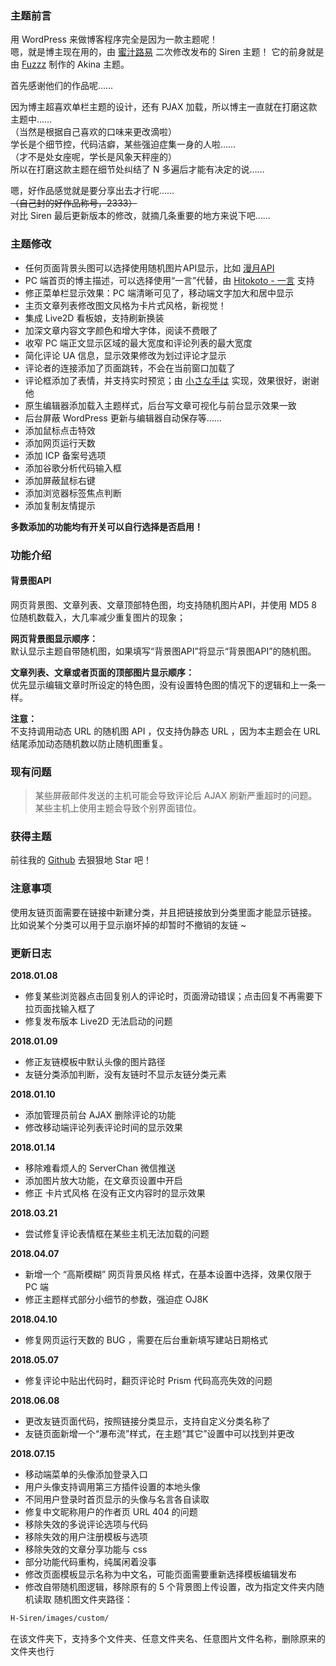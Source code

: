 ### 主题前言

用 WordPress 来做博客程序完全是因为一款主题呢！  
嗯，就是博主现在用的，由 [蜜汁路易](https://www.cssplus.org/ "蜜汁路易") 二次修改发布的 Siren 主题！
它的前身就是由 [Fuzzz](http://fui.im/ "Fuzzz") 制作的 Akina 主题。

首先感谢他们的作品呢……

因为博主超喜欢单栏主题的设计，还有 PJAX 加载，所以博主一直就在打磨这款主题中……  
（当然是根据自己喜欢的口味来更改滴啦）  
学长是个细节控，代码洁癖，某些强迫症集一身的人啦……  
（才不是处女座呢，学长是风象天秤座的）  
所以在打磨这款主题在细节处纠结了 N 多遍后才能有决定的说……  

嗯，好作品感觉就是要分享出去才行呢……  
~~（自己封的好作品称号，2333）~~  
对比 Siren 最后更新版本的修改，就摘几条重要的地方来说下吧……  

### 主题修改

- 任何页面背景头图可以选择使用随机图片API显示，比如 [漫月API](https://random.ikmoe.com/ "漫月API")
- PC 端首页的博主描述，可以选择使用“一言”代替，由 [Hitokoto - 一言](http://hitokoto.cn/ "Hitokoto - 一言") 支持
- 修正菜单栏显示效果：PC 端清晰可见了，移动端文字加大和居中显示
- 主页文章列表修改图文风格为卡片式风格，新视觉！
- 集成 Live2D 看板娘，支持刷新换装
- 加深文章内容文字颜色和增大字体，阅读不费眼了
- 收窄 PC 端正文显示区域的最大宽度和评论列表的最大宽度
- 简化评论 UA 信息，显示效果修改为划过评论才显示
- 评论者的连接添加了页面跳转，不会在当前窗口加载了
- 评论框添加了表情，并支持实时预览；由 [小さな手は](http://www.littlehands.site/ "小さな手は") 实现，效果很好，谢谢他
- 原生编辑器添加载入主题样式，后台写文章可视化与前台显示效果一致
- 后台屏蔽 WordPress 更新与编辑器自动保存等……
- 添加鼠标点击特效
- 添加网页运行天数
- 添加 ICP 备案号选项
- 添加谷歌分析代码输入框
- 添加屏蔽鼠标右键
- 添加浏览器标签焦点判断
- 添加复制友情提示

**多数添加的功能均有开关可以自行选择是否启用！**

### 功能介绍

#### 背景图API

网页背景图、文章列表、文章顶部特色图，均支持随机图片API，并使用 MD5 8 位随机数载入，大几率减少重复图片的现象；

**网页背景图显示顺序：**  
默认显示主题自带随机图，如果填写“背景图API”将显示“背景图API”的随机图。

**文章列表、文章或者页面的顶部图片显示顺序：**  
优先显示编辑文章时所设定的特色图，没有设置特色图的情况下的逻辑和上一条一样。

**注意：**  
不支持调用动态 URL 的随机图 API ，仅支持伪静态 URL ，因为本主题会在 URL 结尾添加动态随机数以防止随机图重复。

### 现有问题
> 某些屏蔽邮件发送的主机可能会导致评论后 AJAX 刷新严重超时的问题。  
某些主机上使用主题会导致个别界面错位。

### 获得主题
前往我的 [Github](https://github.com/galnetwen/H-Siren "Github") 去狠狠地 Star 吧！

### 注意事项

使用友链页面需要在链接中新建分类，并且把链接放到分类里面才能显示链接。  
比如说某个分类可以用于显示崩坏掉的却暂时不撤销的友链 ~

### 更新日志
**2018.01.08**
- 修复某些浏览器点击回复别人的评论时，页面滑动错误；点击回复不再需要下拉页面找输入框了
- 修复发布版本 Live2D 无法启动的问题

**2018.01.09**
- 修正友链模板中默认头像的图片路径
- 友链分类添加判断，没有友链时不显示友链分类元素

**2018.01.10**
- 添加管理员前台 AJAX 删除评论的功能
- 修改移动端评论列表评论时间的显示效果

**2018.01.14**
- 移除难看烦人的 ServerChan 微信推送
- 添加图片放大功能，在文章页设置中开启
- 修正 卡片式风格 在没有正文内容时的显示效果

**2018.03.21**
- 尝试修复评论表情框在某些主机无法加载的问题

**2018.04.07**
- 新增一个 “高斯模糊” 网页背景风格 样式，在基本设置中选择，效果仅限于 PC 端
- 修正主题样式部分小细节的参数，强迫症 OJ8K

**2018.04.10**
- 修复网页运行天数的 BUG ，需要在后台重新填写建站日期格式  

**2018.05.07**
- 修复评论中贴出代码时，翻页评论时 Prism 代码高亮失效的问题  

**2018.06.08**
- 更改友链页面代码，按照链接分类显示，支持自定义分类名称了  
- 友链页面新增一个“瀑布流”样式，在主题“其它”设置中可以找到并更改  

**2018.07.15**
- 移动端菜单的头像添加登录入口
- 用户头像支持调用第三方插件设置的本地头像
- 不同用户登录时首页显示的头像与名言各自读取
- 修复中文昵称用户的作者页 URL 404 的问题
- 移除失效的多说评论选项与代码
- 移除失效的用户注册模板与选项
- 移除失效的文章分享功能与 css
- 部分功能代码重构，纯属闲着没事
- 修改页面模板显示名称为中文名，可能页面需要重新选择模板编辑发布
- 修改自带随机图逻辑，移除原有的 5 个背景图上传设置，改为指定文件夹内随机读取
随机图文件夹路径：
```html
H-Siren/images/custom/
```
在该文件夹下，支持多个文件夹、任意文件夹名、任意图片文件名称，删除原来的文件夹也行
